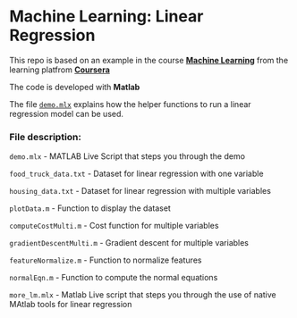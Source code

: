 # Machine Learning: Linear Regression

This repo is based on an example in the course [**Machine Learning**](https://www.coursera.org/learn/machine-learning-course) from the learning platfrom [**Coursera**](https://www.coursera.org/)

The code is developed with **Matlab**

The file [`demo.mlx`](./demo.mlx) explains how the helper functions to run a linear regression model can be used.

### File description:
`demo.mlx` - MATLAB Live Script that steps you through the demo

`food_truck_data.txt` - Dataset for linear regression with one variable

`housing_data.txt` - Dataset for linear regression with multiple variables

`plotData.m` - Function to display the dataset

`computeCostMulti.m` - Cost function for multiple variables

`gradientDescentMulti.m` - Gradient descent for multiple variables

`featureNormalize.m` - Function to normalize features

`normalEqn.m` - Function to compute the normal equations

`more_lm.mlx` - Matlab Live script that steps you through the use of native MAtlab tools for linear regression
